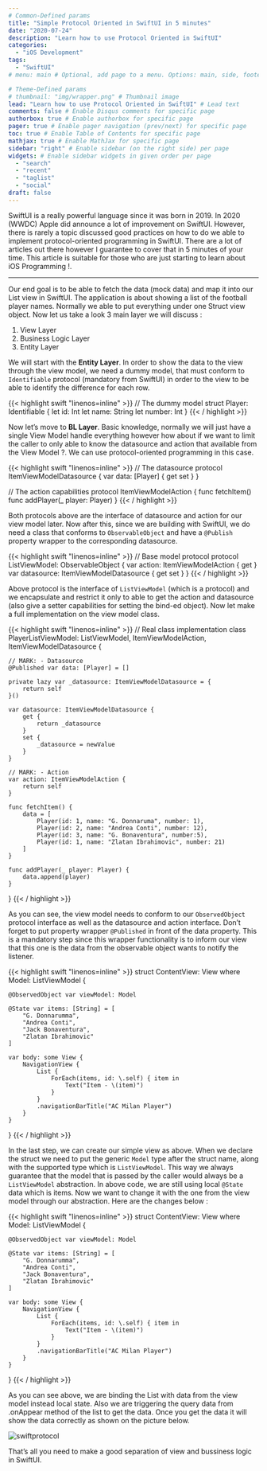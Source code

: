 ```yaml
---
# Common-Defined params
title: "Simple Protocol Oriented in SwiftUI in 5 minutes"
date: "2020-07-24"
description: "Learn how to use Protocol Oriented in SwiftUI"
categories:
  - "iOS Development"
tags:
  - "SwiftUI"
# menu: main # Optional, add page to a menu. Options: main, side, footer

# Theme-Defined params
# thumbnail: "img/wrapper.png" # Thumbnail image
lead: "Learn how to use Protocol Oriented in SwiftUI" # Lead text
comments: false # Enable Disqus comments for specific page
authorbox: true # Enable authorbox for specific page
pager: true # Enable pager navigation (prev/next) for specific page
toc: true # Enable Table of Contents for specific page
mathjax: true # Enable MathJax for specific page
sidebar: "right" # Enable sidebar (on the right side) per page
widgets: # Enable sidebar widgets in given order per page
  - "search"
  - "recent"
  - "taglist"
  - "social"
draft: false
---
```


SwiftUI is a really powerful language since it was born in 2019. In 2020 (WWDC) Apple did announce a lot of improvement on SwiftUI. However, there is rarely a topic discussed good practices on how to do we able to implement protocol-oriented programming in SwiftUI. There are a lot of articles out there however I guarantee to cover that in 5 minutes of your time. This article is suitable for those who are just starting to learn about iOS Programming !.

---

Our end goal is to be able to fetch the data (mock data) and map it into our List view in SwiftUI. The application is about showing a list of the football player names. Normally we able to put everything under one Struct view object. Now let us take a look 3 main layer we will discuss :
1. View Layer
2. Business Logic Layer
3. Entity Layer

We will start with the **Entity Layer**. In order to show the data to the view through the view model, we need a dummy model, that must conform to `Identifiable` protocol (mandatory from SwiftUI) in order to the view to be able to identify the difference for each row.

{{< highlight swift "linenos=inline" >}}
// The dummy model
struct Player: Identifiable {
    let id: Int
    let name: String
    let number: Int
}
{{< / highlight >}}

Now let’s move to **BL Layer**. Basic knowledge, normally we will just have a single View Model handle everything however how about if we want to limit the caller to only able to know the datasource and action that available from the View Model ?. We can use protocol-oriented programming in this case.

{{< highlight swift "linenos=inline" >}}
// The datasource
protocol ItemViewModelDatasource {
    var data: [Player] { get set }
}

// The action capabilities
protocol ItemViewModelAction {
    func fetchItem()
    func addPlayer(_ player: Player)
}
{{< / highlight >}}

Both protocols above are the interface of datasource and action for our view model later. Now after this, since we are building with SwiftUI, we do need a class that conforms to `ObservableObject` and have a `@Publish` property wrapper to the corresponding datasource.

{{< highlight swift "linenos=inline" >}}
// Base model protocol
protocol ListViewModel: ObservableObject {
    var action: ItemViewModelAction { get }
    var datasource: ItemViewModelDatasource { get set }
}
{{< / highlight >}}

Above protocol is the interface of `ListViewModel` (which is a protocol) and we encapsulate and restrict it only to able to get the action and datasource (also give a setter capabilities for setting the bind-ed object). Now let make a full implementation on the view model class.

{{< highlight swift "linenos=inline" >}}
// Real class implementation
class PlayerListViewModel: ListViewModel, ItemViewModelAction, ItemViewModelDatasource {

    // MARK: - Datasource
    @Published var data: [Player] = []

    private lazy var _datasource: ItemViewModelDatasource = {
        return self
    }()

    var datasource: ItemViewModelDatasource {
        get {
            return _datasource
        }
        set {
            _datasource = newValue
        }
    }

    // MARK: - Action
    var action: ItemViewModelAction {
        return self
    }

    func fetchItem() {
        data = [
            Player(id: 1, name: "G. Donnaruma", number: 1),
            Player(id: 2, name: "Andrea Conti", number: 12),
            Player(id: 3, name: "G. Bonaventura", number:5),
            Player(id: 1, name: "Zlatan Ibrahimovic", number: 21)
        ]
    }

    func addPlayer(_ player: Player) {
        data.append(player)
    }
}
{{< / highlight >}}

As you can see, the view model needs to conform to our `ObservedObject` protocol interface as well as the datasource and action interface. Don’t forget to put property wrapper `@Published` in front of the data property. This is a mandatory step since this wrapper functionality is to inform our view that this one is the data from the observable object wants to notify the listener.

{{< highlight swift "linenos=inline" >}}
struct ContentView<Model>: View where Model: ListViewModel {

    @ObservedObject var viewModel: Model

    @State var items: [String] = [
        "G. Donnarumma",
        "Andrea Conti",
        "Jack Bonaventura",
        "Zlatan Ibrahimovic"
    ]

    var body: some View {
        NavigationView {
            List {
                ForEach(items, id: \.self) { item in
                    Text("Item - \(item)")
                }
            }
            .navigationBarTitle("AC Milan Player")
        }
    }
}
{{< / highlight >}}

In the last step, we can create our simple view as above. When we declare the struct we need to put the generic `Model` type after the struct name, along with the supported type which is `ListViewModel`. This way we always guarantee that the model that is passed by the caller would always be a `ListViewModel` abstraction. In above code, we are still using local `@State` data which is items. Now we want to change it with the one from the view model through our abstraction. Here are the changes below :

{{< highlight swift "linenos=inline" >}}
struct ContentView<Model>: View where Model: ListViewModel {

    @ObservedObject var viewModel: Model

    @State var items: [String] = [
        "G. Donnarumma",
        "Andrea Conti",
        "Jack Bonaventura",
        "Zlatan Ibrahimovic"
    ]

    var body: some View {
        NavigationView {
            List {
                ForEach(items, id: \.self) { item in
                    Text("Item - \(item)")
                }
            }
            .navigationBarTitle("AC Milan Player")
        }
    }
}
{{< / highlight >}}

As you can see above, we are binding the List with data from the view model instead local state. Also we are triggering the query data from .onAppear method of the list to get the data. Once you get the data it will show the data correctly as shown on the picture below.

![swiftprotocol](/img/simple-protocol.png)

That’s all you need to make a good separation of view and bussiness logic in SwiftUI.
